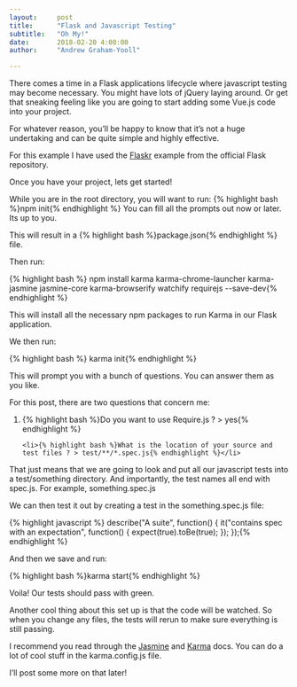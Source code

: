 ```yaml
---
layout:     post
title:      "Flask and Javascript Testing"
subtitle:   "Oh My!"
date:       2018-02-20 4:00:00
author:     "Andrew Graham-Yooll"

---
```


<p>There comes a time in a Flask applications lifecycle where javascript testing may become necessary. You might have lots of jQuery laying around. Or get that sneaking feeling like you are going to start adding some Vue.js code into your project.</p>

<p>For whatever reason, you’ll be happy to know that it’s not a huge undertaking and can be quite simple and highly effective.</p>

<p>For this example I have used the <a href="https://github.com/pallets/flask/tree/master/examples/flaskr">Flaskr</a> example from the official Flask repository.</p>  

<p>Once you have your project, lets get started!</p>

<p>While you are in the root directory, you will want to run:
 {% highlight bash %}npm init{% endhighlight %} You can fill all the prompts out now or later.  Its up to you. </p>

<p>This will result in a {% highlight bash %}package.json{% endhighlight %} file.</p>

<p>Then run: </p>
{% highlight bash %}
npm install karma karma-chrome-launcher karma-jasmine jasmine-core karma-browserify watchify requirejs --save-dev{% endhighlight %}

<p>This will install all the necessary npm packages to run Karma in our Flask application.  </p>

<p>We then run: </p>
{% highlight bash %}
karma init{% endhighlight %}

<p>This will prompt you with a bunch of questions. You can answer them as you like. </p>

<p>For this post, there are two questions that concern me:</p>
<ol> 
	<li>{% highlight bash %}Do you want to use Require.js ? > yes{% endhighlight %}</li>

	<li>{% highlight bash %}What is the location of your source and test files ? > test/**/*.spec.js{% endhighlight %}</li>
</ol>

<p>That just means that we are going to look and put all our javascript tests into a test/something directory. And importantly, the test names all end with spec.js.  For example, something.spec.js</p>

<p>We can then test it out by creating a test in the something.spec.js file:</p>

{% highlight javascript %}
describe("A suite", function() {
  it("contains spec with an expectation", function() {
    expect(true).toBe(true);
  });
});{% endhighlight %}

<p>And then we save and run:</p> 
{% highlight bash %}karma start{% endhighlight %}
<p>Voila! Our tests should pass with green.</p>

<p>Another cool thing about this set up is that the code will be watched.  So when you change any files, the tests will rerun to make sure everything is still passing.  </p>

<p>I recommend you read through the <a href="https://jasmine.github.io/2.0/introduction.html">Jasmine</a> and <a href="https://karma-runner.github.io/2.0/index.html">Karma</a> docs. You can do a lot of cool stuff in the karma.config.js file.</p>

<p>I’ll post some more on that later!</p>
